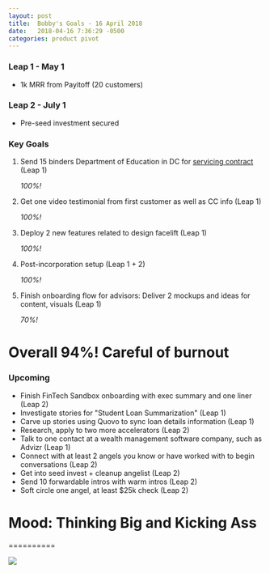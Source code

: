 ```yaml
---
layout: post
title:  Bobby's Goals - 16 April 2018
date:   2018-04-16 7:36:29 -0500
categories: product pivot
---
```


### Leap 1 - May 1

- 1k MRR from Payitoff (20 customers)

### Leap 2 - July 1

- Pre-seed investment secured

### Key Goals

1. Send 15 binders Department of Education in DC  for [servicing contract](https://www.fbo.gov/index?s=opportunity&mode=form&tab=core&id=d42594aaa0f407ed7c5adde1ee260385&_cview=0) (Leap 1)

    _100%!_

1. Get one video testimonial from first customer as well as CC info (Leap 1)

    _100%!_

1. Deploy 2 new features related to design facelift (Leap 1)

    _100%!_

1. Post-incorporation setup (Leap 1 + 2)

    _100%!_

1. Finish onboarding flow for advisors: Deliver 2 mockups and ideas for content, visuals (Leap 1)

    _70%!_

# Overall 94%! Careful of burnout

### Upcoming
- Finish FinTech Sandbox onboarding with exec summary and one liner (Leap 2)
- Investigate stories for "Student Loan Summarization" (Leap 1)
- Carve up stories using Quovo to sync loan details information (Leap 1)
- Research, apply to two more accelerators (Leap 2)
- Talk to one contact at a wealth management software company, such as Advizr (Leap 1)
- Connect with at least 2 angels you know or have worked with to begin conversations (Leap 2)
- Get into seed invest + cleanup angelist (Leap 2)
- Send 10 forwardable intros with warm intros (Leap 2)
- Soft circle one angel, at least $25k check (Leap 2)

# Mood: Thinking Big and Kicking Ass
==========

![](https://media1.giphy.com/media/5BstRzZ1uo0Gk/giphy.gif)
